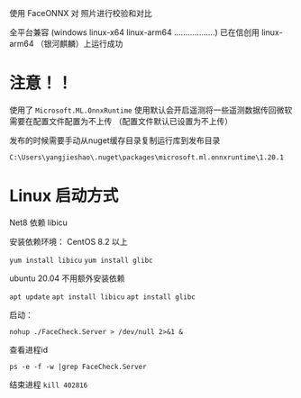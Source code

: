 使用 FaceONNX 对 照片进行校验和对比

全平台兼容 (windows  linux-x64 linux-arm64 ………………)
已在信创用 linux-arm64 （银河麒麟）上运行成功

# 注意！！
使用了 `Microsoft.ML.OnnxRuntime` 使用默认会开启遥测将一些遥测数据传回微软
需要在配置文件配置为不上传 （配置文件默认已设置为不上传）

发布的时候需要手动从nuget缓存目录复制运行库到发布目录

`C:\Users\yangjieshao\.nuget\packages\microsoft.ml.onnxruntime\1.20.1`

# Linux 启动方式

Net8 依赖 libicu

安装依赖环境：
CentOS 8.2 以上

`yum install libicu`
`yum install glibc `

ubuntu 20.04 不用额外安装依赖

`apt update`
`apt install libicu`
`apt install glibc`

启动：

`nohup ./FaceCheck.Server > /dev/null 2>&1 &`


查看进程id 

 `ps -e -f -w |grep FaceCheck.Server`
 
 结束进程
 `kill 402816`
